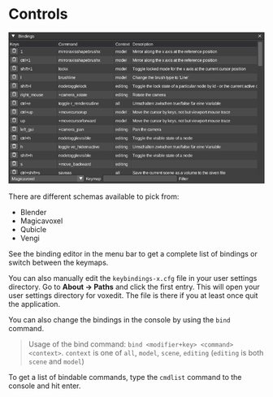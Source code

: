 # Controls

![voxedit-keybindings](../img/voxedit-keybindings.png)

There are different schemas available to pick from:

- Blender
- Magicavoxel
- Qubicle
- Vengi

See the binding editor in the menu bar to get a complete list of bindings or switch between the keymaps.

You can also manually edit the `keybindings-x.cfg` file in your user settings directory. Go to **About -> Paths** and click the first entry. This will open your user settings directory for voxedit. The file is there if you at least once quit the application.

You can also change the bindings in the console by using the `bind` command.

> Usage of the bind command: `bind <modifier+key> <command> <context>`.
> `context` is one of `all`, `model`, `scene`, `editing` (`editing` is both `scene` and `model`)

To get a list of bindable commands, type the `cmdlist` command to the console and hit enter.
